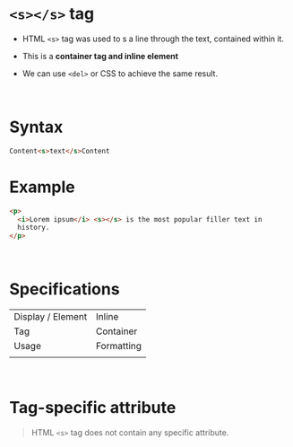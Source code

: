 # `<s></s>` tag

- HTML `<s>` tag was used to s a line through the text, contained within it.

- This is a **container tag and inline element**

- We can use `<del>` or CSS to achieve the same result.

&nbsp;

# Syntax

```html
Content<s>text</s>Content
```

# Example

```html
<p>
  <i>Lorem ipsum</i> <s></s> is the most popular filler text in
  history.
</p>
```

&nbsp;

# Specifications

|                   |            |
| ----------------- | ---------- |
| Display / Element | Inline     |
| Tag               | Container  |
| Usage             | Formatting |
|                   |            |

&nbsp;

# Tag-specific attribute

> HTML `<s>` tag does not contain any specific attribute.

&nbsp;
